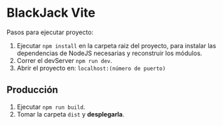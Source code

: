 # BlackJack Vite

Pasos para ejecutar proyecto:

1. Ejecutar ```npm install```  en la carpeta raiz del proyecto, para instalar las dependencias de NodeJS necesarias y reconstruir los módulos.
2. Correr el devServer ```npm run dev```.
3. Abrir el proyecto en: ```localhost:(número de puerto)```

## Producción

1. Ejecutar ```npm run build```.
2. Tomar la carpeta ```dist``` y **desplegarla**.